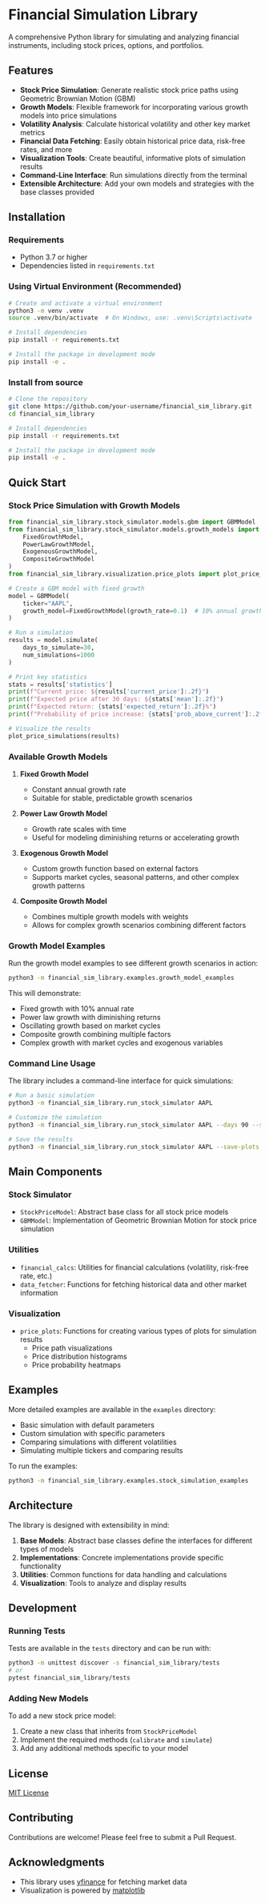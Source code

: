 # Financial Simulation Library

A comprehensive Python library for simulating and analyzing financial instruments, including stock prices, options, and portfolios.

## Features

- **Stock Price Simulation**: Generate realistic stock price paths using Geometric Brownian Motion (GBM)
- **Growth Models**: Flexible framework for incorporating various growth models into price simulations
- **Volatility Analysis**: Calculate historical volatility and other key market metrics
- **Financial Data Fetching**: Easily obtain historical price data, risk-free rates, and more
- **Visualization Tools**: Create beautiful, informative plots of simulation results
- **Command-Line Interface**: Run simulations directly from the terminal
- **Extensible Architecture**: Add your own models and strategies with the base classes provided

## Installation

### Requirements

- Python 3.7 or higher
- Dependencies listed in `requirements.txt`

### Using Virtual Environment (Recommended)

```bash
# Create and activate a virtual environment
python3 -m venv .venv
source .venv/bin/activate  # On Windows, use: .venv\Scripts\activate

# Install dependencies
pip install -r requirements.txt

# Install the package in development mode
pip install -e .
```

### Install from source

```bash
# Clone the repository
git clone https://github.com/your-username/financial_sim_library.git
cd financial_sim_library

# Install dependencies
pip install -r requirements.txt

# Install the package in development mode
pip install -e .
```

## Quick Start

### Stock Price Simulation with Growth Models

```python
from financial_sim_library.stock_simulator.models.gbm import GBMModel
from financial_sim_library.stock_simulator.models.growth_models import (
    FixedGrowthModel,
    PowerLawGrowthModel,
    ExogenousGrowthModel,
    CompositeGrowthModel
)
from financial_sim_library.visualization.price_plots import plot_price_simulations

# Create a GBM model with fixed growth
model = GBMModel(
    ticker="AAPL",
    growth_model=FixedGrowthModel(growth_rate=0.1)  # 10% annual growth
)

# Run a simulation
results = model.simulate(
    days_to_simulate=30,
    num_simulations=1000
)

# Print key statistics
stats = results['statistics']
print(f"Current price: ${results['current_price']:.2f}")
print(f"Expected price after 30 days: ${stats['mean']:.2f}")
print(f"Expected return: {stats['expected_return']:.2f}%")
print(f"Probability of price increase: {stats['prob_above_current']:.2f}%")

# Visualize the results
plot_price_simulations(results)
```

### Available Growth Models

1. **Fixed Growth Model**
   - Constant annual growth rate
   - Suitable for stable, predictable growth scenarios

2. **Power Law Growth Model**
   - Growth rate scales with time
   - Useful for modeling diminishing returns or accelerating growth

3. **Exogenous Growth Model**
   - Custom growth function based on external factors
   - Supports market cycles, seasonal patterns, and other complex growth patterns

4. **Composite Growth Model**
   - Combines multiple growth models with weights
   - Allows for complex growth scenarios combining different factors

### Growth Model Examples

Run the growth model examples to see different growth scenarios in action:

```bash
python3 -m financial_sim_library.examples.growth_model_examples
```

This will demonstrate:
- Fixed growth with 10% annual rate
- Power law growth with diminishing returns
- Oscillating growth based on market cycles
- Composite growth combining multiple factors
- Complex growth with market cycles and exogenous variables

### Command Line Usage

The library includes a command-line interface for quick simulations:

```bash
# Run a basic simulation
python3 -m financial_sim_library.run_stock_simulator AAPL

# Customize the simulation
python3 -m financial_sim_library.run_stock_simulator AAPL --days 90 --simulations 500 --plot-type paths

# Save the results
python3 -m financial_sim_library.run_stock_simulator AAPL --save-plots --output-dir results
```

## Main Components

### Stock Simulator

- `StockPriceModel`: Abstract base class for all stock price models
- `GBMModel`: Implementation of Geometric Brownian Motion for stock price simulation

### Utilities

- `financial_calcs`: Utilities for financial calculations (volatility, risk-free rate, etc.)
- `data_fetcher`: Functions for fetching historical data and other market information

### Visualization

- `price_plots`: Functions for creating various types of plots for simulation results
  - Price path visualizations
  - Price distribution histograms
  - Price probability heatmaps

## Examples

More detailed examples are available in the `examples` directory:

- Basic simulation with default parameters
- Custom simulation with specific parameters
- Comparing simulations with different volatilities
- Simulating multiple tickers and comparing results

To run the examples:

```bash
python3 -m financial_sim_library.examples.stock_simulation_examples
```

## Architecture

The library is designed with extensibility in mind:

1. **Base Models**: Abstract base classes define the interfaces for different types of models
2. **Implementations**: Concrete implementations provide specific functionality
3. **Utilities**: Common functions for data handling and calculations
4. **Visualization**: Tools to analyze and display results

## Development

### Running Tests

Tests are available in the `tests` directory and can be run with:

```bash
python3 -m unittest discover -s financial_sim_library/tests
# or
pytest financial_sim_library/tests
```

### Adding New Models

To add a new stock price model:

1. Create a new class that inherits from `StockPriceModel`
2. Implement the required methods (`calibrate` and `simulate`)
3. Add any additional methods specific to your model

## License

[MIT License](LICENSE)

## Contributing

Contributions are welcome! Please feel free to submit a Pull Request.

## Acknowledgments

- This library uses [yfinance](https://github.com/ranaroussi/yfinance) for fetching market data
- Visualization is powered by [matplotlib](https://matplotlib.org/)
